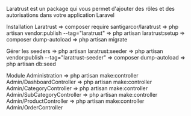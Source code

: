 Laratrust est un package qui vous permet d'ajouter des rôles et des autorisations dans votre application Laravel

Installation Laratrust
=> composer require santigarcor/laratrust
=> php artisan vendor:publish --tag="laratrust"
=> php artisan laratrust:setup
=> composer dump-autoload
=> php artisan migrate

Gérer les seeders
=> php artisan laratrust:seeder
=> php artisan vendor:publish --tag="laratrust-seeder"
=> composer dump-autoload
=> php artisan db:seed

Module Administration
=> php artisan make:controller Admin/DashboardController
=> php artisan make:controller Admin/CategoryController
=> php artisan make:controller Admin/SubCategoryController
=> php artisan make:controller Admin/ProductController
=> php artisan make:controller Admin/OrderController
